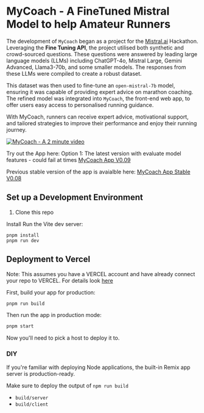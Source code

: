 # MyCoach - A FineTuned Mistral Model to help Amateur Runners

The development of `MyCoach` began as a project for the [Mistral.ai](https://mistral.ai/) Hackathon. Leveraging the **Fine Tuning API**, the project utilised both synthetic and crowd-sourced questions. These questions were answered by leading large language models (LLMs) including ChatGPT-4o, Mistral Large, Gemini Advanced, Llama3-70b, and some smaller models. The responses from these LLMs were compiled to create a robust dataset.

This dataset was then used to fine-tune an `open-mistral-7b` model, ensuring it was capable of providing expert advice on marathon coaching. The refined model was integrated into `MyCoach`, the front-end web app, to offer users easy access to personalised running guidance.

With MyCoach, runners can receive expert advice, motivational support, and tailored strategies to improve their performance and enjoy their running journey.

[![MyCoach - A 2 minute video](https://img.youtube.com/vi/m-BHibMZJ5M.jpg)](https://www.youtube.com/watch?v=m-BHibMZJ5M)

Try out the App here:
Option 1:
The latest version with evaluate model features - could fail at times
[MyCoach App V0.09](https://mistral-ft.vercel.app/)

Previous stable version of the app is avaialble here:
[MyCoach App Stable V0.08](https://mistral-khh4cnfbh-murthy-udupas-projects.vercel.app/)

## Set up a Development Environment

1. Clone this repo

Install Run the Vite dev server:

```shellscript
pnpm install
pnpm run dev
```

## Deployment to Vercel

Note: This assumes you have a VERCEL account and have already connect your repo to VERCEL.
For details look [here](https://vercel.com/docs/deployments/git)

First, build your app for production:

```sh
pnpm run build
```

Then run the app in production mode:

```sh
pnpm start
```

Now you'll need to pick a host to deploy it to.

### DIY

If you're familiar with deploying Node applications, the built-in Remix app server is production-ready.

Make sure to deploy the output of `npm run build`

- `build/server`
- `build/client`
